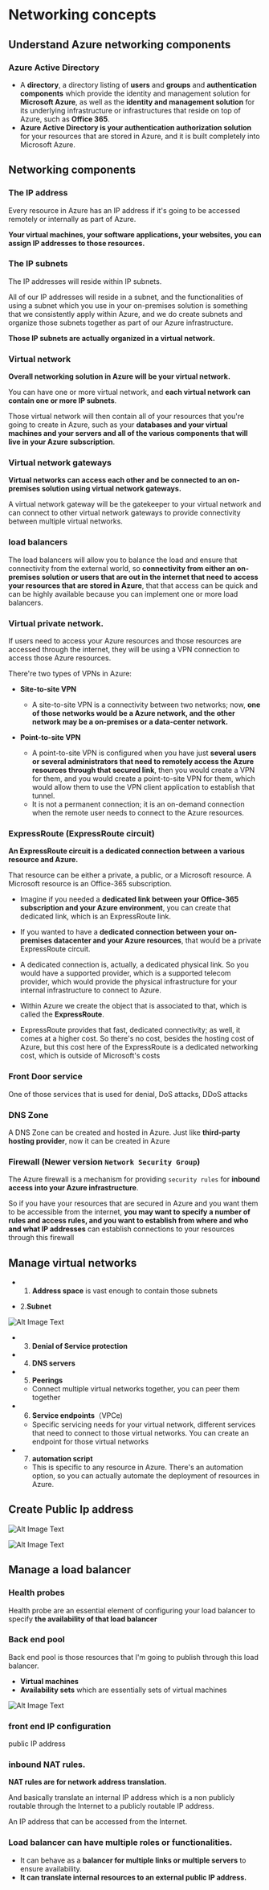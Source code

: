 # Networking concepts

## Understand Azure networking components

### Azure Active Directory 

* A **directory**, a directory listing of **users** and **groups** and **authentication components** which provide the identity and management solution for **Microsoft Azure**, as well as the **identity and management solution** for its underlying infrastructure or infrastructures that reside on top of Azure, such as **Office 365**. 
* **Azure Active Directory is your authentication authorization solution** for your resources that are stored in Azure, and it is built completely into Microsoft Azure. 

## Networking components 

### The IP address 

Every resource in Azure has an IP address if it's going to be accessed remotely or internally as part of Azure. 

**Your virtual machines, your software applications, your websites, you can assign IP addresses to those resources.**

### The IP subnets

The IP addresses will reside within IP subnets. 

All of our IP addresses will reside in a subnet, and the functionalities of using a subnet which you use in your on-premises solution is something that we consistently apply within Azure, and we do create subnets and organize those subnets together as part of our Azure infrastructure. 

**Those IP subnets are actually organized in a virtual network.** 

### Virtual network

**Overall networking solution in Azure will be your virtual network.** 

You can have one or more virtual network, and **each virtual network can contain one or more IP subnets**. 

Those virtual network will then contain all of your resources that you're going to create in Azure, such as your **databases and your virtual machines and your servers and all of the various components that will live in your Azure subscription**.

### Virtual network gateways

**Virtual networks can access each other and be connected to an on-premises solution using virtual network gateways.** 

A virtual network gateway will be the gatekeeper to your virtual network and can connect to other virtual network gateways to provide connectivity between multiple virtual networks. 


### load balancers

The load balancers will allow you to balance the load and ensure that connectivity from the external world, so **connectivity from either an on-premises solution or users that are out in the internet that need to access your resources that are stored in Azure**, that that access can be quick and can be highly available because you can implement one or more load balancers. 

###  Virtual private network. 

If users need to access your Azure resources and those resources are accessed through the internet, they will be using a VPN connection to access those Azure resources. 

There're two types of VPNs in Azure:

* **Site-to-site VPN**
	* A site-to-site VPN is a connectivity between two networks; now, **one of those networks would be a Azure network, and the other network may be a on-premises or a data-center network.**

* **Point-to-site VPN**
	* A point-to-site VPN is configured when you have just **several users or several administrators that need to remotely access the Azure resources through that secured link**, then you would create a VPN for them, and you would create a point-to-site VPN for them, which would allow them to use the VPN client application to establish that tunnel. 
	* It is not a permanent connection; it is an on-demand connection when the remote user needs to connect to the Azure resources.  

### ExpressRoute (ExpressRoute circuit) 

**An ExpressRoute circuit is a dedicated connection between a various resource and Azure.**

That resource can be either a private, a public, or a Microsoft resource. A Microsoft resource is an Office-365 subscription. 

* Imagine if you needed a **dedicated link between your Office-365 subscription and your Azure environment**, you can create that dedicated link, which is an ExpressRoute link. 

* If you wanted to have a **dedicated connection between your on-premises datacenter and your Azure resources**, that would be a private ExpressRoute circuit. 


* A dedicated connection is, actually, a dedicated physical link. So you would have a supported provider, which is a supported telecom provider, which would provide the physical infrastructure for your internal infrastructure to connect to Azure. 
* Within Azure we create the object that is associated to that, which is called the **ExpressRoute**. 
* ExpressRoute provides that fast, dedicated connectivity; as well, it comes at a higher cost. So there's no cost, besides the hosting cost of Azure, but this cost here of the ExpressRoute is a dedicated networking cost, which is outside of Microsoft's costs

### Front Door service

One of those services that is used for denial, DoS attacks, DDoS attacks

### DNS Zone 

A DNS Zone can be created and hosted in Azure. Just like **third-party hosting provider**, now it can be created in Azure

### Firewall (Newer version `Network Security Group`)

The Azure firewall is a mechanism for providing `security rules` for **inbound access into your Azure infrastructure**. 

So if you have your resources that are secured in Azure and you want them to be accessible from the internet, **you may want to specify a number of rules and access rules, and you want to establish from where and who and what IP addresses** can establish connections to your resources through this firewall


## Manage virtual networks

* 1. **Address space** is vast enough to contain those subnets


* 2.**Subnet**

![Alt Image Text](images/1_1.png "Body image")

* 3. **Denial of Service protection**
* 4. **DNS servers**
* 5. **Peerings**
	* Connect multiple virtual networks together, you can peer them together
* 6. **Service endpoints**（VPCe)
	* Specific servicing needs for your virtual network, different services that need to connect to those virtual networks. You can create an endpoint for those virtual networks
* 7. **automation script**
	* This is specific to any resource in Azure. There's an automation option, so you can actually automate the deployment of resources in Azure.


## Create Public Ip address


![Alt Image Text](images/1_2.png "Body image")

![Alt Image Text](images/1_3.png "Body image")

## Manage a load balancer

### Health probes

Health probe are an essential element of configuring your load balancer to specify **the availability of that load balancer**

### Back end pool

Back end pool is those resources that I'm going to publish through this load balancer.

* **Virtual machines**
* **Availability sets** which are essentially sets of virtual machines 

![Alt Image Text](images/1_4.png "Body image")

### front end IP configuration

public IP address

### inbound NAT rules. 

**NAT rules are for network address translation.**

And basically translate an internal IP address which is a non publicly routable through the Internet to a publicly routable IP address. 

An IP address that can be accessed from the Internet.

### Load balancer can have multiple roles or functionalities. 

* It can behave as a **balancer for multiple links or multiple servers** to ensure availability.
* **It can translate internal resources to an external public IP address.**